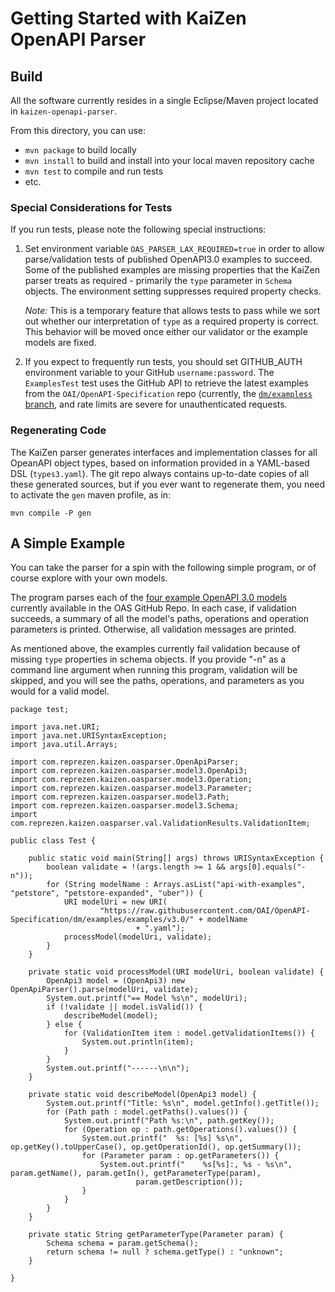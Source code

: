 # Getting Started with KaiZen OpenAPI Parser

## Build

All the software currently resides in a single Eclipse/Maven project
located in `kaizen-openapi-parser`.

From this directory, you can use:
* `mvn package` to build locally
* `mvn install` to build and install into your local maven repository
  cache
* `mvn test` to compile and run tests
* etc.

### Special Considerations for Tests

If you run tests, please note the following special instructions:

1. Set environment variable `OAS_PARSER_LAX_REQUIRED=true` in order to
   allow parse/validation tests of published OpenAPI3.0 examples to
   succeed. Some of the published examples are missing properties that
   the KaiZen parser treats as required - primarily the `type`
   parameter in `Schema` objects. The environment setting suppresses
   required property checks. 
   
   _Note:_ This is a temporary feature that allows tests to pass while
   we sort out whether our interpretation of `type` as a required 
   property is correct. This behavior will be moved once either our
   validator or the example models are fixed.

2. If you expect to frequently run tests, you should set GITHUB_AUTH
   environment variable to your GitHub `username:password`. The
   `ExamplesTest` test uses the GitHub API to retrieve the latest
   examples from the `OAI/OpenAPI-Specification` repo (currently, the
   [`dm/exampless` branch](https://github.com/OAI/OpenAPI-Specification/tree/dm/examples/examples/v3.0), and rate limits are severe for
   unauthenticated requests.

### Regenerating Code

The KaiZen parser generates interfaces and implementation classes for
all OpeanAPI object types, based on information provided in a
YAML-based DSL (`types3.yaml`). The git repo always contains
up-to-date copies of all these generated sources, but if you ever want
to regenerate them, you need to activate the `gen` maven profile, as
in:

```
mvn compile -P gen
```

## A Simple Example

You can take the parser for a spin with the following simple program,
or of course explore with your own models.

The program parses each of the
[four
example OpenAPI 3.0 models](https://github.com/OAI/OpenAPI-Specification/tree/dm/examples/examples/v3.0) currently available in the OAS GitHub
Repo. In each case, if validation succeeds, a summary of all the
model's paths, operations and operation parameters is
printed. Otherwise, all validation messages are printed.

As mentioned above, the examples currently fail validation because of
missing `type` properties in schema objects. If you provide "-n" as a
command line argument when running this program, validation will be
skipped, and you will see the paths, operations, and parameters as you
would for a valid model.

```
package test;

import java.net.URI;
import java.net.URISyntaxException;
import java.util.Arrays;

import com.reprezen.kaizen.oasparser.OpenApiParser;
import com.reprezen.kaizen.oasparser.model3.OpenApi3;
import com.reprezen.kaizen.oasparser.model3.Operation;
import com.reprezen.kaizen.oasparser.model3.Parameter;
import com.reprezen.kaizen.oasparser.model3.Path;
import com.reprezen.kaizen.oasparser.model3.Schema;
import com.reprezen.kaizen.oasparser.val.ValidationResults.ValidationItem;

public class Test {

    public static void main(String[] args) throws URISyntaxException {
        boolean validate = !(args.length >= 1 && args[0].equals("-n"));
        for (String modelName : Arrays.asList("api-with-examples", "petstore", "petstore-expanded", "uber")) {
            URI modelUri = new URI(
                    "https://raw.githubusercontent.com/OAI/OpenAPI-Specification/dm/examples/examples/v3.0/" + modelName
                            + ".yaml");
            processModel(modelUri, validate);
        }
    }

    private static void processModel(URI modelUri, boolean validate) {
        OpenApi3 model = (OpenApi3) new OpenApiParser().parse(modelUri, validate);
        System.out.printf("== Model %s\n", modelUri);
        if (!validate || model.isValid()) {
            describeModel(model);
        } else {
            for (ValidationItem item : model.getValidationItems()) {
                System.out.println(item);
            }
        }
        System.out.printf("------\n\n");
    }

    private static void describeModel(OpenApi3 model) {
        System.out.printf("Title: %s\n", model.getInfo().getTitle());
        for (Path path : model.getPaths().values()) {
            System.out.printf("Path %s:\n", path.getKey());
            for (Operation op : path.getOperations().values()) {
                System.out.printf("  %s: [%s] %s\n", op.getKey().toUpperCase(), op.getOperationId(), op.getSummary());
                for (Parameter param : op.getParameters()) {
                    System.out.printf("    %s[%s]:, %s - %s\n", param.getName(), param.getIn(), getParameterType(param),
                            param.getDescription());
                }
            }
        }
    }

    private static String getParameterType(Parameter param) {
        Schema schema = param.getSchema();
        return schema != null ? schema.getType() : "unknown";
    }

}
```
